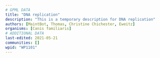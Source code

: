 ```yaml
---
# GPML DATA
title: "DNA replication"
description: "This is a temporary description for DNA replication"
authors: [MaintBot, Thomas, Christine Chichester, Eweitz]
organisms: [Canis familiaris]
# ADDITIONAL DATA
last-edited: 2021-05-21
communities: []
wpid: "WP1101"
---
```

